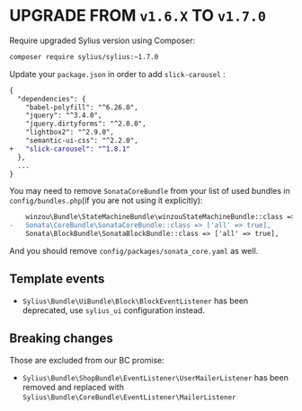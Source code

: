 # UPGRADE FROM `v1.6.X` TO `v1.7.0`

Require upgraded Sylius version using Composer:

```bash
composer require sylius/sylius:~1.7.0
```

Update your `package.json` in order to add `slick-carousel` : 

```diff
{
  "dependencies": {
    "babel-polyfill": "^6.26.0",
    "jquery": "^3.4.0",
    "jquery.dirtyforms": "^2.0.0",
    "lightbox2": "^2.9.0",
    "semantic-ui-css": "^2.2.0",
+   "slick-carousel": "^1.8.1"
  },
  ...
}
```

You may need to remove `SonataCoreBundle` from your list of used bundles in `config/bundles.php`(if you are not using it explicitly):

```diff
    winzou\Bundle\StateMachineBundle\winzouStateMachineBundle::class => ['all' => true],
-   Sonata\CoreBundle\SonataCoreBundle::class => ['all' => true],
    Sonata\BlockBundle\SonataBlockBundle::class => ['all' => true],
```

And you should remove `config/packages/sonata_core.yaml` as well.

## Template events

- `Sylius\Bundle\UiBundle\Block\BlockEventListener` has been deprecated, use `sylius_ui` configuration instead.

## Breaking changes

Those are excluded from our BC promise:

- `Sylius\Bundle\ShopBundle\EventListener\UserMailerListener` has been removed and replaced with `Sylius\Bundle\CoreBundle\EventListener\MailerListener`
